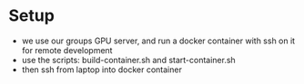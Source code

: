 # Setup

- we use our groups GPU server, and run a docker container with ssh on it for remote development
- use the scripts: build-container.sh and start-container.sh 
- then ssh from laptop into docker container





